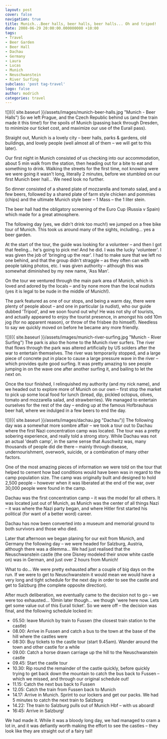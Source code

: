 ```yaml
---
layout: post
cover: false
navigation: true
title: Munich...Beer halls, beer halls, beer halls... Oh and tripod!
date: 2008-06-29 20:00:00.000000000 +10:00
tags: 
- Travel
- Beer Garden
- Beer Hall
- Dachau
- Germany
- Laura
- Lucas
- Munich
- Neuschwanstein
- River Surfing
subclass: 'post tag-travel'
logo: false
author: modrich
categories: travel
---
```

![]({{ site.baseurl }}/assets/images/munich-beer-halls.jpg "Munich - Beer Halls")
So we left Prague, and the Czech Republic behind us (and the train made it this time!) for the spoils of Munich (passing back through Dresden, to minimize our ticket cost, and maximize our use of the Eurail pass).

Straight out, Munich is a lovely city – beer halls, parks & gardens, old buildings, and lovely people (well almost all of them – we will get to this later).

Our first night in Munich consisted of us checking into our accommodation, about 5 min walk from the station, then heading out for a bite to eat and something to drink. Walking the streets for the first time, not knowing were we were going it wasn't long, literally 2 minutes, before we stumbled on our first Munich beer hall... We need look no further.

So dinner consisted of a shared plate of mozzarella and tomato salad, and a few beers, followed by a shared plate of farm style chicken and pommies (chips) and the ultimate Munich style beer – 1 Mass – the 1 liter stein.

The beer hall had the obligatory screening of the Euro Cup (Russia v Spain) which made for a great atmosphere.

The following day (yes, we didn't drink too much!) we jumped on a free bike tour of Munich. This took us around many of the sights, including... yes a beer garden.

At the start of the tour, the guide was looking for a volunteer – and then I got that feeling... he's going to pick me! And he did. I was the lucky 'volunteer'. I was given the job of 'bringing up the rear'. I had to make sure that we left no one behind, and that the group didn't straggle – as they often can with people taking photos, etc. I was given authority – although this was somewhat diminished by my new name, 'Ass Man'.

On the tour we ventured through the main park area of Munich, which is loved and adored by the locals – and by none more than the local nudists (yes it is legal to be nude in the middle of Munich!).

The park featured as one of our stops, and being a warm day, there were plenty of people about – and one in particular (a nudist), who our guide dubbed 'Tripod', and we soon found out why! He was not shy of tourists, and actually appeared to enjoy the tourist presence, in amongst his odd 10m jog (for no apparent reason), or throw of the frisbee (to himself). Needless to say we quickly moved on before he became any more friendly.

![]({{ site.baseurl }}/assets/images/munich-river-surfing.jpg "Munich - River Surfing")
The park is also the home to the Munich river surfers. The river that flows through the park was altered artificially by US solders after the war to entertain themselves. The river was temporarily stopped, and a large piece of concrete put in place to cause a large pressure wave in the river – which provides quite good surfing. It was pretty amazing to see people jumping in on the wave one after another surfing it, and bailing to let the next on.

Once the tour finished, I relinquished my authority (and my nick name), and we headed out to explore more of Munich on our own – first stop the market to pick up some local food for lunch (bread, dip, pickled octopus, olives, tomato and mozzarella salad, and strawberries). We managed to entertain ourselves for the rest of the day – ending up at the famous Hofbrauhaus beer hall, where we indulged in a few beers to end the day.

![]({{ site.baseurl }}/assets/images/dachau.jpg "Dachau")]
The following day was a somewhat more sombre affair – we took a tour out to Dachau where the first Nazi concentration camp was located. The tour was a pretty sobering experience, and really told a strong story. While Dachau was not an actual 'death camp', in the same sense that Auschwitz was, many thousands of people did die there – mainly through disease, undernourishment, overwork, suicide, or a combination of many other factors.

One of the most amazing pieces of information we were told on the tour that helped to cement how bad conditions would have been was in regard to the camp population size. The camp was originally built and designed to hold 2,500 people – however when it was liberated at the end of the war, over 30,000 people were found in the camp.

Dachau was the first concentration camp – it was the model for all others. It was located just out of Munich, as Munich was the center of all things Nazi – it was where the Nazi party began, and where Hitler first started his political (for want of a better word) career.

Dachau has now been converted into a museum and memorial ground to both survivors and those who died.

Later that afternoon we began planing for our exit from Munich, and Germany the following day – we were headed for Salzburg, Austria, although there was a dilemma... We had just realised that the Neuschwanstein castle (the one Disney modeled their snow white castle on) was in German, and just over 2 hours from Munich!

What to do... We were pretty exhausted after a couple of big days on the run. If we were to get to Neuschwanstein it would mean we would have a very long and tight schedule for the next day in order to see the castle and get to Salzburg (the complete opposite direction).

After much deliberation, we eventually came to the decision not to go – we were too exhausted... 10min later though... we though 'were here now. Lets get some value out of this Eurail ticket'. So we were off – the decision was final, and the following schedule locked in:

- 05.50: leave Munich by train to Fussen (the closest train station to the castle)
- 08.00: Arrive in Fussen and catch a bus to the town at the base of the hill where the castles were
- 08:30: Buy tickets to the castle tour (start 9.45am). Wander around the town and other castle for a while
- 09.00: Catch a horse drawn carriage up the hill to the Neuschwanstein castle
- 09.45: Start the castle tour
- 10.30: Rip round the remainder of the castle quickly, before quickly trying to get back down the mountain to catch the bus back to Fussen – which we missed, and through our original schedule out!
- 11.15: Catch the next bus back to Fussen
- 12.05: Catch the train from Fussen back to Munich
- 14.17: Arrive in Munich. Sprint to our lockers and get our packs. We had 5 minutes to catch the next train to Salzburg
- 14.22: The train to Salzburg pulls out of Munich Hbf – with us aboard!
- 16:45: Arrive in Salzburg!

We had made it. While it was a bloody long day, we had managed to cram a lot in, and it was defiantly worth making the effort to see the castles – they look like they are straight out of a fairy tail!

